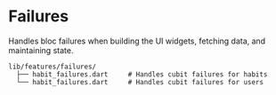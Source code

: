 # Failures
Handles bloc failures when building the UI widgets, fetching data, and maintaining state.

```
lib/features/failures/
  ├── habit_failures.dart     # Handles cubit failures for habits
  └── habit_failures.dart     # Handles cubit failures for users
```